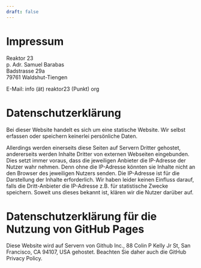 ```yaml
---
draft: false
---
```


# Impressum

Reaktor 23\
p. Adr. Samuel Barabas\
Badstrasse 29a\
79761 Waldshut-Tiengen

E-Mail: info (ät) reaktor23 (Punkt) org


# Datenschutzerklärung

Bei dieser Website handelt es sich um eine statische Website. Wir selbst
erfassen oder speichern keinerlei persönliche Daten.

Allerdings werden einerseits diese Seiten auf Servern Dritter gehostet,
andererseits werden Inhalte Dritter von externen Webseiten eingebunden. Dies
setzt immer voraus, dass die jeweiligen Anbieter die IP-Adresse der Nutzer wahr
nehmen. Denn ohne die IP-Adresse könnten sie Inhalte nicht an den Browser des
jeweiligen Nutzers senden. Die IP-Adresse ist für die Darstellung der Inhalte
erforderlich. Wir haben leider keinen Einfluss darauf, falls die Dritt-Anbieter
die IP-Adresse z.B. für statistische Zwecke speichern. Soweit uns dieses
bekannt ist, klären wir die Nutzer darüber auf.


# Datenschutzerklärung für die Nutzung von GitHub Pages

Diese Website wird auf Servern von Github Inc., 88 Colin P Kelly Jr St, San
Francisco, CA 94107, USA gehostet. Beachten Sie daher auch die GitHub Privacy
Policy.
